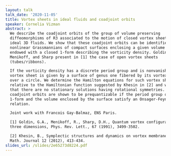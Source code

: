 ```yaml
---
layout: talk
talk_date: '2020-11-05'
title: Vortex sheets in ideal fluids and coadjoint orbits
speaker: Cornelia Vizman
abstract: >
  We describe the coadjoint orbits of the group of volume preserving
  diffeomorphisms of R3 associated to the motion of closed vortex sheets in
  ideal 3D fluids. We show that these coadjoint orbits can be identified with
  nonlinear Grassmannians of compact surfaces enclosing a given volume and
  endowed with a closed 1-form describing the vorticity density. Goldin,
  Menikoff, and Sharp present in [1] the case of open vortex sheets
  (tubes/ribbons).

  If the vorticity density has a discrete period group and is nonvanishing, the
  vortex sheet is given by a surface of genus one fibered by its vortex lines
  over a circle. We determine the Hamilton equations for such vortex sheets
  relative to the Hamiltonian function suggested by Khesin in [2] and we prove
  that there are no stationary solutions having rotational symmetries. These
  coadjoint orbits are shown to be prequantizable if the period group of the
  1-form and the volume enclosed by the surface satisfy an Onsager-Feynman
  relation.

  Joint work with Francois Gay-Balmaz, ENS Paris.

  [1] Goldin, G.A., Menikoff, R., Sharp, D.H., Quantum vortex configurations in
  three dimensions, Phys. Rev. Lett., 67 (1991), 3499-3502.

  [2] Khesin, B., Symplectic structures and dynamics on vortex membranes, Moscow
  Math. Journal 12 (2012), 413-434.
slides_url: /slides/2e65273d8224.pdf
---
```

